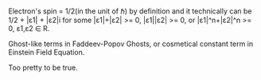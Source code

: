 Electron's spin = 1/2(in the unit of ℏ) by definition and it technically can be 1/2 + |ε1| + |ε2|i for some  |ε1|+|ε2| >= 0,  |ε1||ε2| >= 0, or |ε1|^n+|ε2|^n >= 0, ε1,ε2 ∈ R.

Ghost-like terms in Faddeev-Popov Ghosts, or cosmetical constant term in Einstein Field Equation.

Too pretty to be true.
